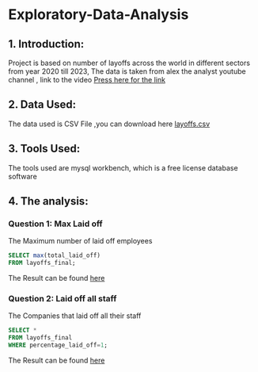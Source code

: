 # Exploratory-Data-Analysis

## 1. Introduction:

Project is based on number of layoffs across the world in different sectors from year 2020 till 2023, The data is taken from alex the analyst youtube channel , link to the video [Press here for the link](https://www.youtube.com/watch?v=QYd-RtK58VQ&t=563s)

## 2. Data Used:

The data used is CSV File ,you can download here [layoffs.csv](https://github.com/theatallah/Exploratory-Data-Analysis/tree/main/CSV%20Files)

## 3. Tools Used:

The tools used are mysql workbench, which is a free license database software

## 4. The analysis:

### Question 1: Max Laid off

The Maximum number of laid off employees 

``` SQL
SELECT max(total_laid_off)
FROM layoffs_final;
```
The Result can be found [here](https://github.com/theatallah/Exploratory-Data-Analysis/blob/main/Questions%20snapshots/question%201.jpg)

### Question 2: Laid off all staff

The Companies that laid off all their staff

``` SQL
SELECT *
FROM layoffs_final
WHERE percentage_laid_off=1;
```
The Result can be found [here](https://github.com/theatallah/Exploratory-Data-Analysis/blob/main/Questions%20snapshots/question%202.jpg)


